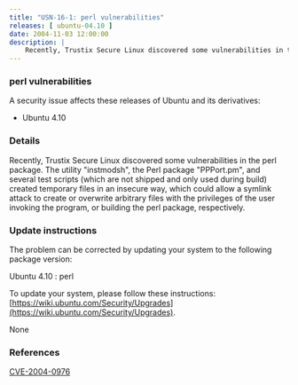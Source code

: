 ```yaml
---
title: "USN-16-1: perl vulnerabilities"
releases: [ ubuntu-04.10 ]
date: 2004-11-03 12:00:00
description: |
    Recently, Trustix Secure Linux discovered some vulnerabilities in the perl package. The utility &quot;instmodsh&quot;, the Perl package &quot;PPPort.pm&quot;, and several test scripts (which are not shipped and only used during build) created temporary files in an insecure way, which could allow a symlink attack to create or overwrite arbitrary files with the privileges of the user invoking the program, or building the perl package, respectively.
--- 
```

 
### perl vulnerabilities

A security issue affects these releases of Ubuntu and its derivatives:

* Ubuntu 4.10

### Details

Recently, Trustix Secure Linux discovered some vulnerabilities in the perl package. The utility &quot;instmodsh&quot;, the Perl package &quot;PPPort.pm&quot;, and several test scripts (which are not shipped and only used during build) created temporary files in an insecure way, which could allow a symlink attack to create or overwrite arbitrary files with the privileges of the user invoking the program, or building the perl package, respectively.

### Update instructions

The problem can be corrected by updating your system to the following package version:

Ubuntu 4.10
 : perl 

To update your system, please follow these instructions: [https://wiki.ubuntu.com/Security/Upgrades](https://wiki.ubuntu.com/Security/Upgrades).

None

### References

 [CVE-2004-0976](http://people.ubuntu.com/~ubuntu-security/cve/CVE-2004-0976)
 
